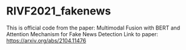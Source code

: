 # RIVF2021_fakenews
This is official code from the paper: Multimodal Fusion with BERT and Attention Mechanism for Fake News Detection
Link to paper: https://arxiv.org/abs/2104.11476
